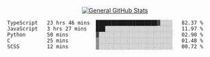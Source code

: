 <p align="center">
  <a href="https://github.com/AndyDevv">
    <img src="https://github-readme-stats.vercel.app/api?username=AndyDevv&custom_title=General%20GitHub%20Stats&theme=aura_dark" alt="General GitHub Stats">
  </a>
</p>

<!--START_SECTION:waka-->
```text
TypeScript   23 hrs 46 mins  ████████████████████▓░░░░   82.37 % 
JavaScript   3 hrs 27 mins   ███░░░░░░░░░░░░░░░░░░░░░░   11.97 % 
Python       50 mins         ▓░░░░░░░░░░░░░░░░░░░░░░░░   02.90 % 
C            25 mins         ▒░░░░░░░░░░░░░░░░░░░░░░░░   01.48 % 
SCSS         12 mins         ▒░░░░░░░░░░░░░░░░░░░░░░░░   00.72 % 
```
<!--END_SECTION:waka-->
